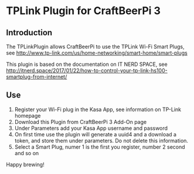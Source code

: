 # TPLink Plugin for CraftBeerPi 3

## Introduction
The TPLinkPlugin allows CraftBeerPi to use the TPLink Wi-Fi Smart Plugs, see http://www.tp-link.com/us/home-networking/smart-home/smart-plugs

This plugin is based on the documentation on IT NERD SPACE, see http://itnerd.space/2017/01/22/how-to-control-your-tp-link-hs100-smartplug-from-internet/

## Use
1. Register your Wi-Fi plug in the Kasa App, see information on TP-Link homepage
2. Download this Plugin from CraftBeerPi 3 Add-On page
3. Under Parameters add your Kasa App username and password
4. On first time use the plugin will generate a uuid4 and a download a token, and store them under parameters. Do not delete this information.
5. Select a Smart Plug, numer 1 is the first you register, number 2 second and so on

Happy brewing!

